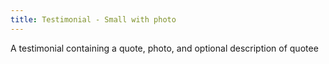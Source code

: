 ```yaml
---
title: Testimonial - Small with photo
---
```

A testimonial containing a quote, photo, and optional description of quotee
